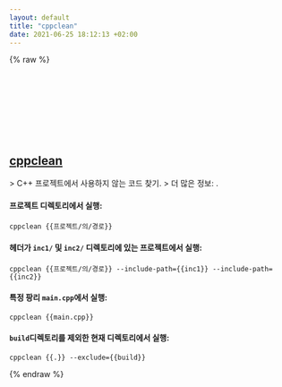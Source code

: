 ```yaml
---
layout: default
title: "cppclean"
date: 2021-06-25 18:12:13 +02:00
---
```

{% raw %}
<h2 id="cppclean">
  <a href="/ko/common/cppclean.html">cppclean</a> <a href="#cppclean"><svg class="icon">
    <use href="/assets/images/unicode_sprite.svg#link" />
  </svg></a>
</h2>
> C++ 프로젝트에서 사용하지 않는 코드 찾기.
> 더 많은 정보: <https://github.com/myint/cppclean>.

#### 프로젝트 디렉토리에서 실행:
```shell
cppclean {{프로젝트/의/경로}}
```
#### 헤더가 `inc1/` 및 `inc2/` 디렉토리에 있는 프로젝트에서 실행:
```shell
cppclean {{프로젝트/의/경로}} --include-path={{inc1}} --include-path={{inc2}}
```
#### 특정 팡리 `main.cpp`에서 실행:
```shell
cppclean {{main.cpp}}
```
#### `build`디렉토리를 제외한 현재 디렉토리에서 실행:
```shell
cppclean {{.}} --exclude={{build}}
```
{% endraw %}